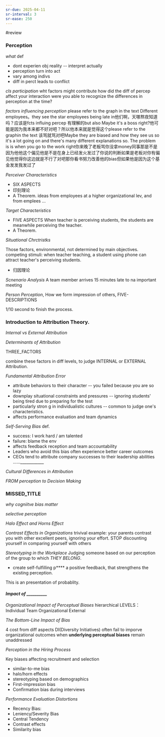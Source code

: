 ```yaml
---
sr-due: 2025-04-11
sr-interval: 3
sr-ease: 250
---
```


#review 
### Perception
*what* def
- dont experien obj reality -- interpret actually
- perception turn into act
- vary among indivs
- diff in perct leads to conflict


*cls participation*
wht factors might contribute 
how did the diff of percep affect your interaction
were you able to recognize the differences in perception at the time?


*factors influencing perception*
please refer to the graph in the text
Different employees。they see the star employees being late in他们啊，天哪熬夜知道吗？应该是fcts influing percep 有理解的but also Maybe it's a boss right?他可能是因为我本来都不好对吧？所以他本来就是觉得这个please refer to the graphin the text 该骂就骂对吧Maybe they are biased and how they see us so it's a lot going on and there's many 
different explanations so. 
The problem is is when you go to the work right你来晚了老板骂你没拿money同事那是不是因为他他这个偏见他是不是在身上已经发火发过了你说的判断如果是老板对你有偏见他觉得你这边就是不行了对吧那你看书努力改善他的bias但如果他是因为这个基金发发我发过了


*Perceiver Characteristics*


- SIX ASPECTS 
- 印刻理论
- A Theorem. ideas from employees at a higher organizational lev, and from emplees ...


*Target Characteristics*
- FIVE ASPECTS
When teacher is perceiving students, the students are meanwhile perceiving the teacher.
- A Theorem.


*Situational Chrctristks*


Those factors, environmental, not determined by main objectives.
competing stimuli: when teacher teaching, a student using phone can attract teacher's perceiving students.
- 归因理论


*Scnenario Analysis*
A team member arrives 15 minutes late to na important meeting


*Person Perception*,
How we form impression of others,
FIVE-DESCRIPTIONS


1/10 second to finish the process.


### Introduction to Attribution Theory.


*Internal vs External Attribution*


*Determinants of Attribution*


THREE_FACTORS


combine these factors in diff levels, to judge INTERNAL or EXTERNAL Attribution.


*Fundamental Attribution Error*
- attribute behaviors to their character -- you failed because you are so lazy
- downplay situational constraints and pressures -- ignoring students' being tired due to preparing for the test
- particularly stron g in individualistic cultures -- common to judge one's characteristics.
- affects performance evaluation and team dynamics


*Self-Serving Bias*
def.
- success: I work hard / am talented
- failure: blame the env
- affects feedback reception and team accountability
- Leaders who avoid this bias often experience better career outcomes
- CEOs tend to attribute company successes to their leadership abilities ......____________


*Cultural Differences in Attribution*


*FROM perception to Decision Making*


### MISSED_TITLE


*why cogniitve bias matter*


*selective perception*


*Halo Effect and Horns Effect*


*Contrast Effects in Organizations*
trivival example: your parents contrast you with other excellent peers, ignoring your effort.
STOP discounting yourself in comparing yourself with others


*Stereotyping in the Workplace*
Judging someone based on our perception of the group to which *THEY BELONG*.
- create self-fulfilling p**** a positive feedback, that strengthens the existing perception.


This is an presentation of probablity.


#### *Impact of __________*
*Organizational Impact of Perceptual Biases*
hierarchical LEVELS：
Individual
Team
Organizational
External


*The Bottom-Line Impact of Bias*


4 cost from diff aspects
DI(Diversity Initiatives) often fail to imporve organizational outcomes when **underlying perceptual biases** remain unaddressed


*Perception in the Hiring Process*


Key biases affecting recruitment and selection
- similar-to-me bias
- halo/horn effects
- stereotyping based on demographics
- First-impression bias
- Confirmation bias during interviews


*Performance Evaluation Distortions*


- Recency Bias:
- Leniency/Severity Bias
- Central Tendency
- Contrast effects
- Similarity bias








